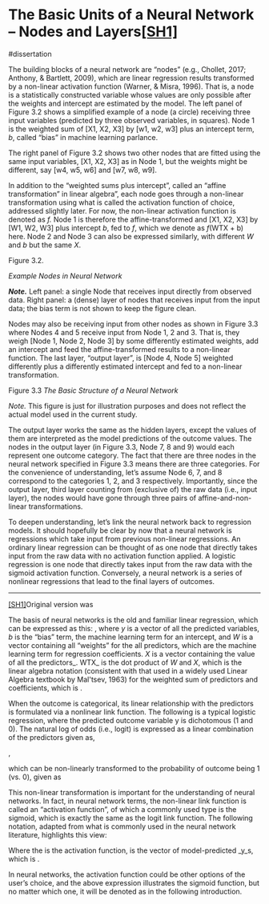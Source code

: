 # The Basic Units of a Neural Network – Nodes and Layers[[SH1]](#_msocom_1) 

#dissertation 


The building blocks of a neural network are “nodes” (e.g., Chollet, 2017; Anthony, & Bartlett, 2009), which are linear regression results transformed by a non-linear activation function (Warner, & Misra, 1996). That is, a node is a statistically constructed variable whose values are only possible after the weights and intercept are estimated by the model. The left panel of Figure 3.2 shows a simplified example of a node (a circle) receiving three input variables (predicted by three observed variables, in squares). Node 1 is the weighted sum of [X1, X2, X3] by [w1, w2, w3] plus an intercept term, _b_, called “bias” in machine learning parlance.

 The right panel of Figure 3.2 shows two other nodes that are fitted using the same input variables, [X1, X2, X3] as in Node 1, but the weights might be different, say [w4, w5, w6] and [w7, w8, w9].

 In addition to the “weighted sums plus intercept”, called an “affine transformation” in linear algebra”, each node goes through a non-linear transformation using what is called the activation function of choice, addressed slightly later. For now, the non-linear activation function is denoted as _f._ Node 1 is therefore the affine-transformed and [X1, X2, X3] by [W1, W2, W3] plus intercept _b_, fed to _f_, which we denote as _f_(WTX + b) here. Node 2 and Node 3 can also be expressed similarly, with different _W_ and _b_ but the same _X_.

 Figure 3.2.

_Example Nodes in Neural Network_  

**_Note._** Left panel: a single Node that receives input directly from observed data. Right panel: a (dense) layer of nodes that receives input from the input data; the bias term is not shown to keep the figure clean.

Nodes may also be receiving input from other nodes as shown in Figure 3.3 where Nodes 4 and 5 receive input from Node 1, 2 and 3. That is, they weigh [Node 1, Node 2, Node 3] by some differently estimated weights, add an intercept and feed the affine-transformed results to a non-linear function. The last layer, “output layer”, is [Node 4, Node 5] weighted differently plus a differently estimated intercept and fed to a non-linear transformation.

Figure 3.3 _The Basic Structure of a Neural Network_  

_Note._ This figure is just for illustration purposes and does not reflect the actual model used in the current study.

The output layer works the same as the hidden layers, except the values of them are interpreted as the model predictions of the outcome values. The nodes in the output layer (in Figure 3.3, Node 7, 8 and 9) would each represent one outcome category. The fact that there are three nodes in the neural network specified in Figure 3.3 means there are three categories. For the convenience of understanding, let’s assume Node 6, 7, and 8 correspond to the categories 1, 2, and 3 respectively. Importantly, since the output layer, third layer counting from (exclusive of) the raw data (i.e., input layer), the nodes would have gone through three pairs of affine-and-non-linear transformations.

 To deepen understanding, let’s link the neural network back to regression models. It should hopefully be clear by now that a neural network is regressions which take input from previous non-linear regressions. An ordinary linear regression can be thought of as one node that directly takes input from the raw data with no activation function applied. A logistic regression is one node that directly takes input from the raw data with the sigmoid activation function. Conversely, a neural network is a series of nonlinear regressions that lead to the final layers of outcomes.

---

 [[SH1]](#_msoanchor_1)Original version was

The basis of neural networks is the old and familiar linear regression, which can be expressed as this:  , where _y_ is a vector of all the predicted variables, _b_ is the “bias” term, the machine learning term for an intercept, and _W_ is a vector containing all “weights” for the all predictors, which are the machine learning term for regression coefficients. _X_ is a vector containing the value of all the predictors_. WTX_ is the dot product of _W_ and _X_, which is the linear algebra notation (consistent with that used in a widely used Linear Algebra textbook by Mal'tsev, 1963) for the weighted sum of predictors and coefficients, which is .

When the outcome is categorical, its linear relationship with the predictors is formulated via a nonlinear link function. The following is a typical logistic regression, where the predicted outcome variable y is dichotomous (1 and 0). The natural log of odds (i.e., logit) is expressed as a linear combination of the predictors given as,

,

which can be non-linearly transformed to the probability of outcome being 1 (vs. 0), given as

This non-linear transformation is important for the understanding of neural networks. In fact, in neural network terms, the non-linear link function is called an “activation function”, of which a commonly used type is the sigmoid, which is exactly the same as the logit link function. The following notation, adapted from what is commonly used in the neural network literature, highlights this view:

 Where the  is the activation function,  is the vector of model-predicted _y_s, which is .

In neural networks, the activation function could be other options of the user’s choice, and the above expression illustrates the sigmoid function, but no matter which one, it will be denoted as  in the following introduction.